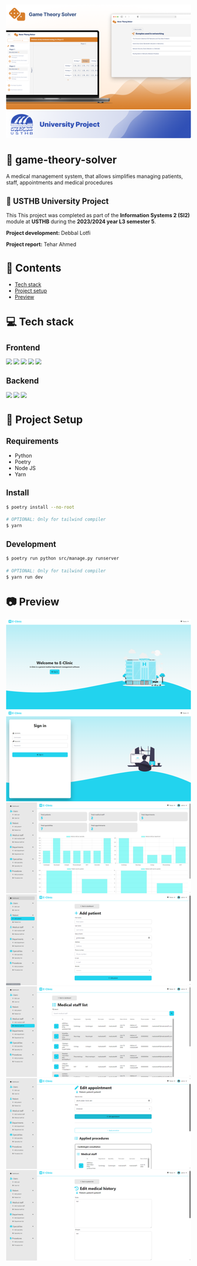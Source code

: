 <img src="https://raw.githubusercontent.com/devlotfi/game-theory-solver/main/github-assets/github-banner.png">
<img src="https://raw.githubusercontent.com/devlotfi/game-theory-solver/main/github-assets/university-project.png">

# 📜 game-theory-solver

A medical management system, that allows simplifies managing patients, staff, appointments and medical procedures

## 🏫 USTHB University Project

This This project was completed as part of the **Information Systems 2 (SI2)** module at **USTHB** during the **2023/2024 year L3 semester 5**.

**Project development:** Debbal Lotfi

**Project report:** Tehar Ahmed

# 📌 Contents

- [Tech stack](#-tech-stack)
- [Project setup](#-project-setup)
- [Preview](#-preview)

# 💻 Tech stack

## Frontend

<p float="left">
  <img height="50px" src="https://devlotfi.github.io/stack-icons/icons/html.svg">
  <img height="50px" src="https://devlotfi.github.io/stack-icons/icons/css.svg">
  <img height="50px" src="https://devlotfi.github.io/stack-icons/icons/tailwind.svg">
  <img height="50px" src="https://devlotfi.github.io/stack-icons/icons/fontawesome.svg">
  <img height="50px" src="https://devlotfi.github.io/stack-icons/icons/daisyui.svg">
</p>

## Backend

<p float="left">
  <img height="50px" src="https://devlotfi.github.io/stack-icons/icons/django.svg">
  <img height="50px" src="https://devlotfi.github.io/stack-icons/icons/sqlite.svg">
  <img height="50px" src="https://devlotfi.github.io/stack-icons/icons/python.svg">
</p>

# 📂 Project Setup

## Requirements

- Python
- Poetry
- Node JS
- Yarn

## Install

```bash
$ poetry install --no-root

# OPTIONAL: Only for tailwind compiler
$ yarn
```

## Development

```bash
$ poetry run python src/manage.py runserver

# OPTIONAL: Only for tailwind compiler
$ yarn run dev
```

# 📷 Preview

<img src="https://raw.githubusercontent.com/devlotfi/e-clinic/main/github-assets/preview-1.png">
<img src="https://raw.githubusercontent.com/devlotfi/e-clinic/main/github-assets/preview-2.png">
<img src="https://raw.githubusercontent.com/devlotfi/e-clinic/main/github-assets/preview-3.png">
<img src="https://raw.githubusercontent.com/devlotfi/e-clinic/main/github-assets/preview-4.png">
<img src="https://raw.githubusercontent.com/devlotfi/e-clinic/main/github-assets/preview-5.png">
<img src="https://raw.githubusercontent.com/devlotfi/e-clinic/main/github-assets/preview-6.png">
<img src="https://raw.githubusercontent.com/devlotfi/e-clinic/main/github-assets/preview-7.png">
